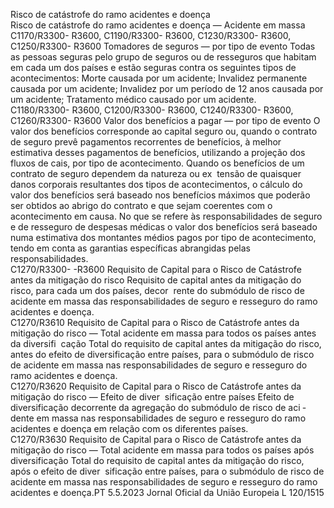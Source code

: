  
Risco de catástrofe do 
ramo acidentes e 
doença  
Risco de catástrofe do 
ramo acidentes e 
doença — Acidente em 
massa  
C1170/R3300- 
R3600, 
C1190/R3300- 
R3600, 
C1230/R3300- 
R3600, 
C1250/R3300- 
R3600  Tomadores de seguros — 
por tipo de evento  Todas as pessoas seguras pelo grupo de seguros ou de resseguros que habitam em 
cada um dos países e estão seguras contra os seguintes tipos de acontecimentos: 
Morte causada por um acidente; 
Invalidez permanente causada por um acidente; 
Invalidez por um período de 12 anos causada por um acidente; 
Tratamento médico causado por um acidente.  
C1180/R3300- 
R3600, 
C1200/R3300- 
R3600, 
C1240/R3300- 
R3600, 
C1260/R3300- 
R3600  Valor dos benefícios a 
pagar — por tipo de 
evento  O valor dos benefícios corresponde ao capital seguro ou, quando o contrato de 
seguro prevê pagamentos recorrentes de benefícios, à melhor estimativa desses 
pagamentos de benefícios, utilizando a projeção dos fluxos de cais, por tipo de 
acontecimento. 
Quando os benefícios de um contrato de seguro dependem da natureza ou ex ­
tensão de quaisquer danos corporais resultantes dos tipos de acontecimentos, o 
cálculo do valor dos benefícios será baseado nos benefícios máximos que poderão 
ser obtidos ao abrigo do contrato e que sejam coerentes com o acontecimento em 
causa. 
No que se refere às responsabilidades de seguro e de resseguro de despesas 
médicas o valor dos benefícios será baseado numa estimativa dos montantes 
médios pagos por tipo de acontecimento, tendo em conta as garantias específicas 
abrangidas pelas responsabilidades.  
C1270/R3300- 
-R3600  Requisito de Capital para 
o Risco de Catástrofe 
antes da mitigação do 
risco  Requisito de capital antes da mitigação do risco, para cada um dos países, decor ­
rente do submódulo de risco de acidente em massa das responsabilidades de 
seguro e resseguro do ramo acidentes e doença.  
C1270/R3610  Requisito de Capital para 
o Risco de Catástrofe 
antes da mitigação do 
risco — Total acidente 
em massa para todos os 
países antes da diversifi ­
cação  Total do requisito de capital antes da mitigação do risco, antes do efeito de 
diversificação entre países, para o submódulo de risco de acidente em massa 
nas responsabilidades de seguro e resseguro do ramo acidentes e doença.  
C1270/R3620  Requisito de Capital para 
o Risco de Catástrofe 
antes da mitigação do 
risco — Efeito de diver ­
sificação entre países  Efeito de diversificação decorrente da agregação do submódulo de risco de aci ­
dente em massa nas responsabilidades de seguro e resseguro do ramo acidentes e 
doença em relação com os diferentes países.  
C1270/R3630  Requisito de Capital para 
o Risco de Catástrofe 
antes da mitigação do 
risco — Total acidente 
em massa para todos os 
países após diversificação  Total do requisito de capital antes da mitigação do risco, após o efeito de diver ­
sificação entre países, para o submódulo de risco de acidente em massa nas 
responsabilidades de seguro e resseguro do ramo acidentes e doença.PT  5.5.2023 Jornal Oficial da União Europeia L 120/1515